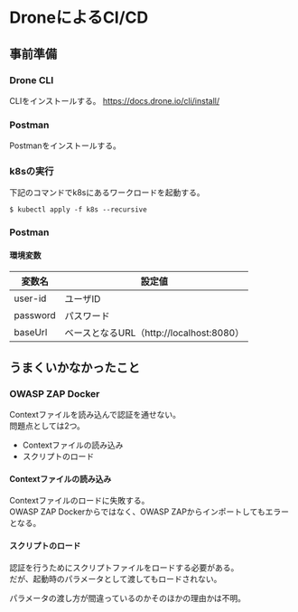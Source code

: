 # DroneによるCI/CD
## 事前準備

### Drone CLI
CLIをインストールする。
https://docs.drone.io/cli/install/

### Postman
Postmanをインストールする。

### k8sの実行
下記のコマンドでk8sにあるワークロードを起動する。
```
$ kubectl apply -f k8s --recursive
```

### Postman
#### 環境変数
|変数名|設定値|
|-----|-----|
|user-id|ユーザID|
|password|パスワード|
|baseUrl|ベースとなるURL（http://localhost:8080）|

## うまくいかなかったこと
### OWASP ZAP Docker
Contextファイルを読み込んで認証を通せない。  
問題点としては2つ。  

- Contextファイルの読み込み
- スクリプトのロード

#### Contextファイルの読み込み
Contextファイルのロードに失敗する。  
OWASP ZAP Dockerからではなく、OWASP ZAPからインポートしてもエラーとなる。  

#### スクリプトのロード
認証を行うためにスクリプトファイルをロードする必要がある。  
だが、起動時のパラメータとして渡してもロードされない。  

パラメータの渡し方が間違っているのかそのほかの理由かは不明。